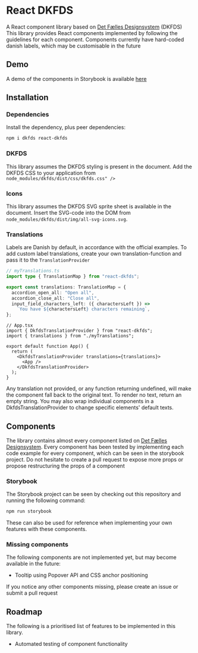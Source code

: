 # React DKFDS

A React component library based on [Det Fælles Designsystem](https://designsystem.dk) (DKFDS)
This library provides React components implemented by following the guidelines for each component.
Components currently have hard-coded danish labels, which may be customisable in the future

## Demo

A demo of the components in Storybook is available [here](https://chcederquist.github.io/react-dkfds/)

## Installation

### Dependencies

Install the dependency, plus peer dependencies:

```bash
npm i dkfds react-dkfds
```

### DKFDS

This library assumes the DKFDS styling is present in the document. Add the DKFDS CSS to your application from `node_modules/dkfds/dist/css/dkfds.css" />`

### Icons

This library assumes the DKFDS SVG sprite sheet is available in the document. Insert the SVG-code into the DOM from `node_modules/dkfds/dist/img/all-svg-icons.svg`.

### Translations

Labels are Danish by default, in accordance with the official examples. To add custom label translations, create your own translation-function and pass it to the `TranslationProvider`

```typescript
// myTranslations.ts
import type { TranslationMap } from "react-dkfds";

export const translations: TranslationMap = {
  accordion_open_all: "Open all",
  accordion_close_all: "Close all",
  input_field_characters_left: ({ charactersLeft }) =>
    `You have ${charactersLeft} characters remaining`,
};
```

```tsx
// App.tsx
import { DkfdsTranslationProvider } from "react-dkfds";
import { translations } from "./myTranslations";

export default function App() {
  return (
    <DkfdsTranslationProvider translations={translations}>
      <App />
    </DkfdsTranslationProvider>
  );
}
```

Any translation not provided, or any function returning undefined, will make the component fall back to the original text. To render no text, return an empty string.
You may also wrap individual components in a DkfdsTranslationProvider to change specific elements' default texts.

## Components

The library contains almost every component listed on [Det Fælles Designsystem](https://designsystem.dk).
Every component has been tested by implementing each code example for every component, which can be seen in the storybook project.
Do not hesitate to create a pull request to expose more props or propose restructuring the props of a component

### Storybook

The Storybook project can be seen by checking out this repository and running the following command:

```bash
npm run storybook
```

These can also be used for reference when implementing your own features with these components.

### Missing components

The following components are not implemented yet, but may become available in the future:

- Tooltip using Popover API and CSS anchor positioning

If you notice any other components missing, please create an issue or submit a pull request

## Roadmap

The following is a prioritised list of features to be implemented in this library.

- Automated testing of component functionality
